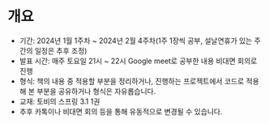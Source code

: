 # 개요
- 기간: 2024년 1월 1주차 ~ 2024년 2월 4주차(1주 1장씩 공부, 설날연휴가 있는 주간의 일정은 추후 조정)
- 발표 시간: 매주 토요일 21시 ~ 22시 Google meet로 공부한 내용 비대면 회의로 진행
- 형식: 책의 내용 중 적용할 부분을 정리하거나, 진행하는 프로젝트에서 코드로 적용해 본 부분을 공유하거나 형식은 자유롭습니다.
- 교재: 토비의 스프링 3.1 1권
- 추후 카톡이나 비대면 회의 등을 통해 유동적으로 변경될 수 있습니다.
